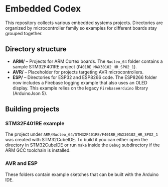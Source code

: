 # Embedded Codex

This repository collects various embedded systems projects. Directories are organized by microcontroller family so examples for different boards stay grouped together.

## Directory structure

- **ARM/** – Projects for ARM Cortex boards. The `Nucleo_64` folder contains a sample STM32F401RE project (`F401RE_MAX30102_HR_SPO2_1`).
- **AVR/** – Placeholder for projects targeting AVR microcontrollers.
- **ESP/** – Directories for ESP32 and ESP8266 code. The ESP8266 folder now includes a Firebase logging example that also uses an OLED display. This example relies on the legacy `FirebaseArduino` library (ArduinoJson 5).

## Building projects

### STM32F401RE example
The project under `ARM/Nucleo_64/STM32F401RE/F401RE_MAX30102_HR_SPO2_1` was created with STM32CubeIDE. To build it you can either open the directory in STM32CubeIDE or run `make` inside the `Debug` subdirectory if the ARM GCC toolchain is installed.

### AVR and ESP
These folders contain example sketches that can be built with the Arduino IDE.
